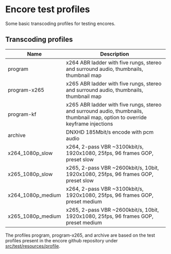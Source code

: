 # Encore test profiles
Some basic transcoding profiles for testing encores.

## Transcoding profiles
| Name | Description |
| --- | --- |
| program | x264 ABR ladder with five rungs, stereo and surround audio, thumbnails, thumbnail map |
| program-x265 | x265 ABR ladder with five rungs, stereo and surround audio, thumbnails, thumbnail map |
| program-kf | x265 ABR ladder with five rungs, stereo and surround audio, thumbnails, thumbnail map, option to override keyframe injections |
| archive | DNXHD 185Mbit/s encode with pcm audio |
| x264_1080p_slow | x264, 2-pass VBR ~3100kbit/s, 1920x1080, 25fps, 96 frames GOP, preset slow |
| x265_1080p_slow | x265, 2-pass VBR ~2600kbit/s, 10bit, 1920x1080, 25fps, 96 frames GOP, preset slow |
| x264_1080p_medium | x264, 2-pass VBR ~3100kbit/s, 1920x1080, 25fps, 96 frames GOP, preset medium |
| x265_1080p_medium | x265, 2-pass VBR ~2600kbit/s, 10bit, 1920x1080, 25fps, 96 frames GOP, preset medium |

The profiles program, program-x265, and archive are based on the test profiles present in the encore github repository under
[src/test/resources/profile](https://github.com/svt/encore/tree/master/src/test/resources/profile).
